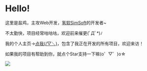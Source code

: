 # Hello!

这里是盐鸡，主攻Web开发，[氢软SimSoft](https://simsoft.top)的开发者~

不太勤快，项目经常咕咕咕，欢迎前来催更(ﾟДﾟ*)ﾉ

我的个人主页→[点我(/▽＼)](https://yanji.fun)，包含了我正在开发的所有项目，欢迎来访！

如果我的项目有帮助到你，就点个Star支持一下嘛(o゜▽゜)o☆

![](https://github-readme-stats.vercel.app/api/top-langs/?username=YanJi314)
